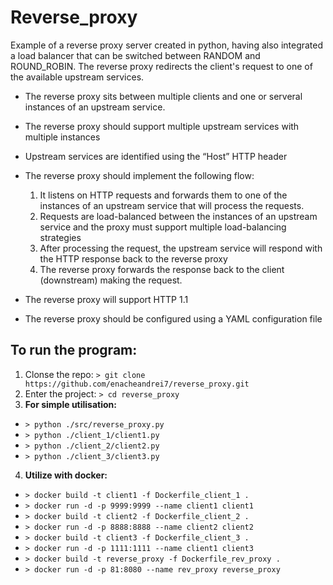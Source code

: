 # Reverse_proxy
Example of a reverse proxy server created in python, having also integrated a load balancer that can be switched between RANDOM and ROUND_ROBIN.
The reverse proxy redirects the client's request to one of the available upstream services.

* The reverse proxy sits between multiple clients and one or serveral instances of an upstream service.
* The reverse proxy should support multiple upstream services with multiple instances
* Upstream services are identified using the “Host” HTTP header
* The reverse proxy should implement the following flow:

    1. It listens on HTTP requests and forwards them to one of the instances of an upstream service that will process the requests.
    2. Requests are load-balanced between the instances of an upstream service and the proxy must support multiple load-balancing strategies
    3. After processing the request, the upstream service will respond with the HTTP response back to the reverse proxy
    4. The reverse proxy forwards the response back to the client (downstream) making the request.

* The reverse proxy will support HTTP 1.1
* The reverse proxy should be configured using a YAML configuration file

## To run the program:

1. Clonse the repo:
  `> git clone https://github.com/enacheandrei7/reverse_proxy.git`
2. Enter the project:
  `> cd reverse_proxy`
3. **For simple utilisation:**
  - `> python ./src/reverse_proxy.py`
  - `> python ./client_1/client1.py`
  - `> python ./client_2/client2.py`
  - `> python ./client_3/client3.py`
4. **Utilize with docker:**
  - `> docker build -t client1 -f Dockerfile_client_1 .`
  - `> docker run -d -p 9999:9999 --name client1 client1`
  - `> docker build -t client2 -f Dockerfile_client_2 .`
  - `> docker run -d -p 8888:8888 --name client2 client2`
  - `> docker build -t client3 -f Dockerfile_client_3 .`
  - `> docker run -d -p 1111:1111 --name client1 client3`
  - `> docker build -t reverse_proxy -f Dockerfile_rev_proxy .`
  - `> docker run -d -p 81:8080 --name rev_proxy reverse_proxy`